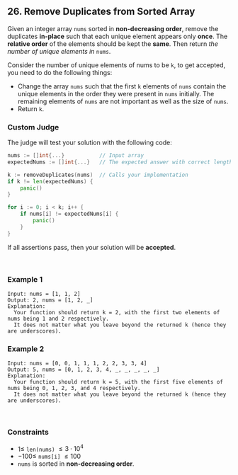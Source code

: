 ## 26. Remove Duplicates from Sorted Array

Given an integer array `nums` sorted in **non-decreasing order**, remove the duplicates **in-place** such that each unique element appears only **once**. The **relative order** of the elements should be kept the **same**. Then return _the number of unique elements in_ `nums`.

Consider the number of unique elements of nums to be `k`, to get accepted, you need to do the following things:

- Change the array `nums` such that the first `k` elements of `nums` contain the unique elements in the order they were present in `nums` initially. The remaining elements of `nums` are not important as well as the size of `nums`.
- Return `k`.

### Custom Judge

The judge will test your solution with the following code:

```go
nums := []int{...}           // Input array
expectedNums := []int{...}   // The expected answer with correct length

k := removeDuplicates(nums)  // Calls your implementation
if k != len(expectedNums) {
	panic()
}

for i := 0; i < k; i++ {
	if nums[i] != expectedNums[i] {
		panic()
	}
}
```

If all assertions pass, then your solution will be **accepted**.

<br>

### Example 1

```
Input: nums = [1, 1, 2]
Output: 2, nums = [1, 2, _]
Explanation:
  Your function should return k = 2, with the first two elements of nums being 1 and 2 respectively.
  It does not matter what you leave beyond the returned k (hence they are underscores).
```

### Example 2

```
Input: nums = [0, 0, 1, 1, 1, 2, 2, 3, 3, 4]
Output: 5, nums = [0, 1, 2, 3, 4, _, _, _, _, _]
Explanation:
  Your function should return k = 5, with the first five elements of nums being 0, 1, 2, 3, and 4 respectively.
  It does not matter what you leave beyond the returned k (hence they are underscores).
```

<br>

### Constraints

- $1 \leqslant$ `len(nums)` $\leqslant 3 \cdot 10^4$
- $-100 \leqslant$ `nums[i]` $\leqslant 100$
- `nums` is sorted in **non-decreasing order**.
